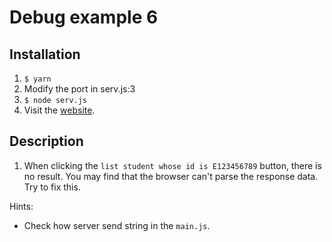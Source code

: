 # Debug example 6

## Installation

1. `$ yarn`
2. Modify the port in serv.js:3
3. `$ node serv.js` 
4. Visit the [website](http://[host]:[port]).

## Description

1. When clicking the `list student whose id is E123456789` button, there is no result.  You may find that the browser can't parse the response data. Try to fix this.

Hints:
* Check how server send string in the `main.js`.
